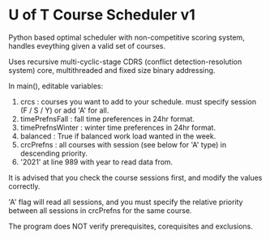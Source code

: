 # U of T Course Scheduler v1

Python based optimal scheduler with non-competitive scoring system, handles eveything given a valid set of courses.

Uses recursive multi-cyclic-stage CDRS (conflict detection-resolution system) core, multithreaded and fixed size binary addressing.

In main(), editable variables:

1) crcs : courses you want to add to your schedule. must specify session (F / S / Y) or add 'A' for all.
2) timePrefnsFall : fall time preferences in 24hr format.
3) timePrefnsWinter : winter time preferences in 24hr format.
4) balanced : True if balanced work load wanted in the week.
5) crcPrefns : all courses with session (see below for 'A' type) in descending priority.
6) '2021' at line 989 with year to read data from.

It is advised that you check the course sessions first, and modify the values correctly.

'A' flag will read all sessions, and you must specify the relative priority between all sessions in crcPrefns for the same course.

The program does NOT verify prerequisites, corequisites and exclusions.

